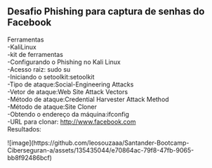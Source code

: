 <h2 class="code-line" data-line-start=0 data-line-end=1 ><a id="Desafio_Phishing_para_captura_de_senhas_do_Facebook_0"></a>Desafio Phishing para captura de senhas do Facebook</h2>
<p class="has-line-data" data-line-start="1" data-line-end="14">Ferramentas<br>
-KaliLinux<br>
-kit de ferramentas<br>
-Configurando o Phishing no Kali Linux<br>
-Acesso raiz: sudo su<br>
-Iniciando o setoolkit:setoolkit<br>
-Tipo de ataque:Social-Engineering Attacks<br>
-Vetor de ataque:Web Site Attack Vectors<br>
-Método de ataque:Credential Harvester Attack Method<br>
-Método de ataque:Site Cloner<br>
-Obtendo o endereço da máquina:ifconfig<br>
-URL para clonar: <a href="http://www.facebook.com">http://www.facebook.com</a><br>
Resultados:</p>
![image](https://github.com/leosouzaaa/Santander-Bootcamp-Ciberseguran-a/assets/135435044/e70864ac-79f8-47fb-9065-bb8f92486bcf)
